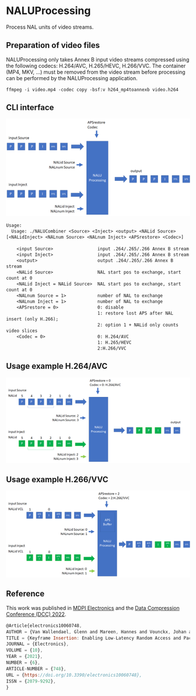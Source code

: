 # NALUProcessing
Process NAL units of video streams.

## Preparation of video files
NALUProcessing only takes Annex B input video streams compressed using the following codecs: H.264/AVC, H.265/HEVC, H.266/VVC.
The container (MP4, MKV, ...) must be removed from the video stream before processing can be performed by the NALUProcessing application.
```
ffmpeg -i video.mp4 -codec copy -bsf:v h264_mp4toannexb video.h264
```


## CLI interface
![NALUProcessing Interface](https://github.com/IDLabMedia/NALUProcessing/blob/main/docs/NALUProcessing_Interface.png)

```
Usage:
  Usage: ./NALUCombiner <Source> <Inject> <output> <NALid Source> [<NALidInject> <NALnum Source> <NALnum Inject> <APSrestore> <Codec>]

    <input Source>                 input .264/.265/.266 Annex B stream
    <input Inject>                 input .264/.265/.266 Annex B stream
    <output>                       output .264/.265/.266 Annex B stream
    <NALid Source>                 NAL start pos to exchange, start count at 0
    <NALid Inject = NALid Source>  NAL start pos to exchange, start count at 0
    <NALnum Source = 1>            number of NAL to exchange
    <NALnum Inject = 1>            number of NAL to exchange
    <APSrestore = 0>               0: disable 
	                               1: restore lost APS after NAL insert (only H.266); 
								   2: option 1 + NALid only counts video slices
	<Codec = 0>                    0: H.264/AVC 
	                               1: H.265/HEVC 
								   2:H.266/VVC 
```
## Usage example H.264/AVC
![NALUProcessing Example H.264/AVC](https://github.com/IDLabMedia/NALUProcessing/blob/main/docs/NALUProcessing_ExampleH264.png)


## Usage example H.266/VVC
![NALUProcessing Example H.266/VVC](https://github.com/IDLabMedia/NALUProcessing/blob/main/docs/NALUProcessing_ExampleH266.png)



## Reference
This work was published in [MDPI Electronics](https://media.idlab.ugent.be/keyframe-insertion-electronics) and the [Data Compression Conference (DCC) 2022](https://media.idlab.ugent.be/keyframe-insertion).

```js
@Article{electronics10060748,
AUTHOR = {Van Wallendael, Glenn and Mareen, Hannes and Vounckx, Johan and Lambert, Peter},
TITLE = {Keyframe Insertion: Enabling Low-Latency Random Access and Packet Loss Repair},
JOURNAL = {Electronics},
VOLUME = {10},
YEAR = {2021},
NUMBER = {6},
ARTICLE-NUMBER = {748},
URL = {https://doi.org/10.3390/electronics10060748},
ISSN = {2079-9292},
} 
```